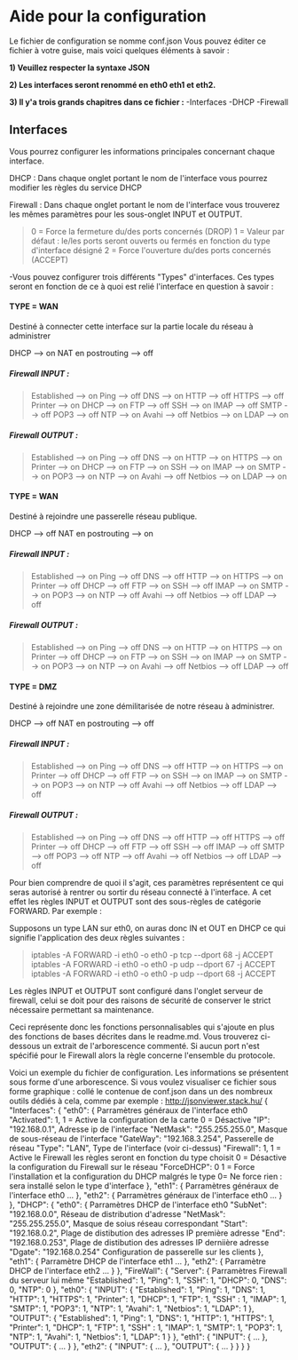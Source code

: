 # Aide pour la configuration
Le fichier de configuration se nomme conf.json
Vous pouvez éditer ce fichier à votre guise, mais voici quelques éléments à savoir :

__1) Veuillez respecter la syntaxe JSON__

__2) Les interfaces seront renommé en eth0 eth1 et eth2.__

__3) Il y'a trois grands chapitres dans ce fichier :__
        -Interfaces
        -DHCP
        -Firewall

## Interfaces
Vous pourrez configurer les informations principales concernant chaque interface.

DHCP : Dans chaque onglet portant le nom de l'interface vous pourrez modifier les règles du service DHCP

Firewall : Dans chaque onglet portant le nom de l'interface vous trouverez les mêmes paramètres pour les sous-onglet INPUT et OUTPUT.
>0 = Force la fermeture du/des ports concernés (DROP)
>1 = Valeur par défaut : le/les ports seront ouverts ou fermés en fonction du type d'interface désigné
>2 = Force l'ouverture du/des ports concernés (ACCEPT)

-Vous pouvez configurer trois différents "Types" d'interfaces. Ces types seront en fonction de ce à quoi est relié l'interface en question à savoir :

#### TYPE = WAN
Destiné à connecter cette interface sur la partie locale du réseau à administrer

DHCP --> on
NAT en postrouting --> off
##### Firewall INPUT :
>Established --> on
>Ping --> off
>DNS --> on
>HTTP --> off
>HTTPS --> off
>Printer --> on
>DHCP --> on
>FTP --> off
>SSH --> on
>IMAP --> off
>SMTP --> off
>POP3 --> off
>NTP --> on
>Avahi --> off
>Netbios --> on
>LDAP --> on

##### Firewall OUTPUT :
>Established --> on
>Ping --> off
>DNS -->  on
>HTTP -->  on
>HTTPS -->  on
>Printer --> on
>DHCP --> on
>FTP --> on
>SSH --> on
>IMAP --> on
>SMTP --> on
>POP3 --> on
>NTP -->  on
>Avahi --> off
>Netbios --> on
>LDAP --> on

#### TYPE = WAN
Destiné à rejoindre une passerelle réseau publique.

DHCP --> off
NAT en postrouting --> on
##### Firewall INPUT :

>Established --> on
>Ping --> off
>DNS --> off
>HTTP --> on
>HTTPS --> on
>Printer --> off
>DHCP --> off
>FTP --> on
>SSH --> off
>IMAP --> on
>SMTP --> on
>POP3 --> on
>NTP --> off
>Avahi --> off
>Netbios --> off
>LDAP --> off

##### Firewall OUTPUT :
>Established --> on
>Ping --> off
>DNS --> on
>HTTP --> on
>HTTPS --> on
>Printer --> off
>DHCP --> on
>FTP --> on
>SSH --> on
>IMAP --> on
>SMTP --> on
>POP3 --> on
>NTP --> on
>Avahi --> off
>Netbios --> off
>LDAP --> off


#### TYPE = DMZ
Destiné à rejoindre une zone démilitarisée de notre réseau à administrer.

DHCP --> off
NAT en postrouting --> off
##### Firewall INPUT :
>Established --> on
>Ping --> off
>DNS --> off
>HTTP --> on
>HTTPS --> on
>Printer --> off
>DHCP --> off
>FTP --> on
>SSH --> on
>IMAP --> on
>SMTP --> on
>POP3 --> on
>NTP --> off
>Avahi --> off
>Netbios --> off
>LDAP --> off

##### Firewall OUTPUT :
>Established --> on
>Ping --> off
>DNS --> off
>HTTP --> off
>HTTPS --> off
>Printer --> off
>DHCP --> off
>FTP --> off
>SSH --> off
>IMAP --> off
>SMTP --> off
>POP3 --> off
>NTP --> off
>Avahi --> off
>Netbios --> off
>LDAP --> off

Pour bien comprendre de quoi il s'agit, ces paramètres représentent ce qui seras autorisé à rentrer ou sortir du réseau connecté à l'interface. A cet effet les règles INPUT et OUTPUT sont des sous-règles de catégorie FORWARD. Par exemple :

Supposons un type LAN sur eth0, on auras donc IN et OUT en DHCP ce qui signifie l'application des deux règles suivantes :
>iptables -A FORWARD -i eth0 -o eth0 -p tcp --dport 68 -j ACCEPT
>iptables -A FORWARD -i eth0 -o eth0 -p udp --dport 67 -j ACCEPT
>iptables -A FORWARD -i eth0 -o eth0 -p udp --dport 68 -j ACCEPT

Les règles INPUT et OUTPUT sont configuré dans l'onglet serveur de firewall, celui se doit pour des raisons de sécurité
de conserver le strict nécessaire permettant sa maintenance.

Ceci représente donc les fonctions personnalisables qui s'ajoute en plus des fonctions de bases décrites dans le readme.md. Vous trouverez ci-dessous un extrait de l'arborescence commenté.
Si aucun port n'est spécifié pour le Firewall alors la règle concerne l'ensemble du protocole.

Voici un exemple du fichier de configuration. Les informations se présentent sous forme d'une arborescence.
Si vous voulez visualiser ce fichier sous forme graphique : collé le contenue de conf.json dans un des nombreux outils dédiés à cela, comme par exemple : http://jsonviewer.stack.hu/
{
  "Interfaces": {
    "eth0": {                       Parramètres généraux de l'interface eth0
      "Activated": 1,               1 = Active la configuration de la carte 0 = Désactive
      "IP": "192.168.0.1",          Adresse ip de l'interface
      "NetMask": "255.255.255.0",   Masque de sous-réseau de l'interface
      "GateWay": "192.168.3.254",   Passerelle de réseau
      "Type": "LAN",                Type de l'interface (voir ci-dessus)
      "Firewall": 1,                1 = Active le Firewall les règles seront en fonction du type choisit 0 = Désactive la configuration du Firewall sur le réseau
      "ForceDHCP": 0                1 = Force l'installation et la configuration du DHCP malgrés le type 0= Ne force rien : sera installé selon le type d'interface
    },
    "eth1": {                       Parramètres généraux de l'interface eth0
    ...
    },
    "eth2": {                       Parramètres généraux de l'interface eth0
    ...
    }
  },
  "DHCP": {
    "eth0": {                       Parramètres DHCP de l'interface eth0
      "SubNet": "192.168.0.0",      Réseau de distribution d'adresse
      "NetMask": "255.255.255.0",   Masque de soius réseau correspondant
      "Start": "192.168.0.2",       Plage de distibution des adresses IP première adresse
      "End": "192.168.0.253",       Plage de distibution des adresses IP derniière adresse
      "Dgate": "192.168.0.254"      Configuration de passerelle sur les clients
    },
    "eth1": {                       Parramètre DHCP de l'interface eth1
    ...
    },
    "eth2": {                       Parramètre DHCP de l'interface eth2
    ...
    }
  },
  "FireWall": {
    "Server": {                     Parramètres Firewall du serveur lui même
      "Established": 1,
      "Ping": 1,
      "SSH": 1,
      "DHCP": 0,
      "DNS": 0,
      "NTP": 0
    },
    "eth0": {
      "INPUT": {
        "Established": 1,
        "Ping": 1,
        "DNS": 1,
        "HTTP": 1,
        "HTTPS": 1,
        "Printer": 1,
        "DHCP": 1,
        "FTP": 1,
        "SSH" : 1,
        "IMAP": 1,
        "SMTP": 1,
        "POP3": 1,
        "NTP": 1,
        "Avahi": 1,
        "Netbios": 1,
        "LDAP": 1
      },
      "OUTPUT": {
        "Established": 1,
        "Ping": 1,
        "DNS": 1,
        "HTTP": 1,
        "HTTPS": 1,
        "Printer": 1,
        "DHCP": 1,
        "FTP": 1,
        "SSH" : 1,
        "IMAP": 1,
        "SMTP": 1,
        "POP3": 1,
        "NTP": 1,
        "Avahi": 1,
        "Netbios": 1,
        "LDAP": 1
      }
    },
    "eth1": {
      "INPUT": {
        ...
      },
      "OUTPUT": {
        ...
      }
    },
    "eth2": {
      "INPUT": {
        ...
      },
      "OUTPUT": {
        ...
      }
    }
  }
}
